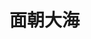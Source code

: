 # 面朝大海

<ImgView title="面向大海" url="https://0.z.wiki/autoupload/20230811/jmH5.2875X2878-IMG_4900.JPG" />

<ImgView title="面向大海" url="https://5.z.wiki/autoupload/20230811/aiQu.2880X3840-IMG_4893.JPG" />

<ImgView title="面向大海" url="https://0.z.wiki/autoupload/20230811/8ng2.3425X2880-IMG_4905.jpg" />

<ImgView title="面向大海" url="https://7.z.wiki/autoupload/20230811/HWjq.3024X4032-IMG_4914.JPG" />

<ImgView title="面向大海" url="https://7.z.wiki/autoupload/20230811/Kslj.3024X4032-IMG_4917.JPG" />

<ImgView title="面向大海" url="https://9.z.wiki/autoupload/20230811/QFA3.3840X2880-IMG_4929.JPG" />

<ImgView title="面向大海" url="https://5.z.wiki/autoupload/20230811/3MYe.3124X2878-IMG_4932.JPG" />

<ImgView title="面向大海" url="https://6.z.wiki/autoupload/20230811/0uEU.3596X2652-IMG_4935.jpg" />

<ImgView title="面向大海" url="https://8.z.wiki/autoupload/20230811/3DMs.3586X2578-IMG_4989.JPG" />

<ImgView title="面向大海" url="https://2.z.wiki/autoupload/20230811/ECPJ.1356X1535-IMG_5073.JPG" />

<ImgView title="面向大海" url="https://8.z.wiki/autoupload/20230811/wwMO.2661X1439-IMG_5074.JPG" />

<ImgView title="面向大海" url="https://8.z.wiki/autoupload/20230811/st8V.3562X2475-IMG_5075.JPG" />

<ImgView title="面向大海" url="https://5.z.wiki/autoupload/20230811/MFp7.3692X2771-IMG_5076.JPG" />

<ImgView title="面向大海" url="https://0.z.wiki/autoupload/20230811/Rzjt.3836X2880-IMG_5077.JPG" />

<ImgView title="面向大海" url="https://7.z.wiki/autoupload/20230811/n4se.4096X3276-IMG_5078.JPG" />

